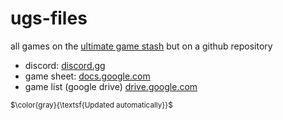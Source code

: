 # ugs-files
all games on the [ultimate game stash](https://docs.google.com/document/d/1_FmH3BlSBQI7FGgAQL59-ZPe8eCxs35wel6JUyVaG8Q/edit?usp=sharing) but on a github repository

- discord: [discord.gg](https://discord.gg/rmVsAqkpkA)
- game sheet: [docs.google.com](https://docs.google.com/document/d/1_FmH3BlSBQI7FGgAQL59-ZPe8eCxs35wel6JUyVaG8Q/edit?usp=sharing)
- game list (google drive) [drive.google.com](https://drive.google.com/drive/folders/1ou3mI5xJVQv8Vt_MvwejPtf7zStSnU-s?usp=drive_link)

<sub>$\color{gray}{\textsf{Updated automatically}}$</sub>
